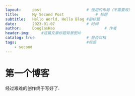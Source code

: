 ```yaml
---
layout:     post   				    # 使用的布局（不需要改）
title:      My Second Post 				# 标题 
subtitle:   Hello World, Hello Blog #副标题
date:       2023-01-07 				# 时间
author:     DouglasHao						# 作者
header-img:  	#这篇文章标题背景图片
catalog: true 						# 是否归档
tags:								#标签
    - second
---
```


# 第一个博客

经过艰难的创作终于写好了<img src="E:\Github\ElaborateBury.github.io\img\p\1.jpg" style="zoom:25%;" />